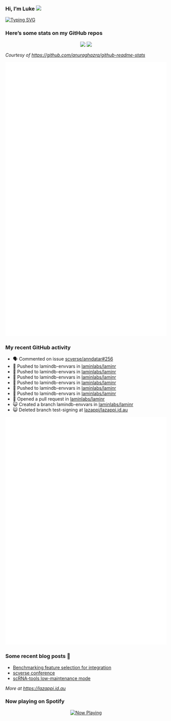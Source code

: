 
<!-- README.md is generated from README.Rmd. Please edit that file -->

### Hi, I’m Luke <img src="https://raw.githubusercontent.com/MartinHeinz/MartinHeinz/master/wave.gif" width="30px">

<!-- Customise this at https://readme-typing-svg.demolab.com -->

[![Typing
SVG](https://readme-typing-svg.demolab.com?font=Fira+Code&duration=3000&pause=200&color=9D24F7&center=true&random=true&width=435&lines=Data+scientist;Bioinformatician;Package+developer;Workflow+engineer)](https://git.io/typing-svg)

<!--
**lazappi/lazappi** is a ✨ _special_ ✨ repository because its `README.md` (this file) appears on your GitHub profile.
&#10;Here are some ideas to get you started:
&#10;- 🔭 I’m currently working on ...
- 🌱 I’m currently learning ...
- 👯 I’m looking to collaborate on ...
- 🤔 I’m looking for help with ...
- 💬 Ask me about ...
- 📫 How to reach me: ...
- 😄 Pronouns: ...
- ⚡ Fun fact: ...
-->

### Here’s some stats on my GitHub repos

<p align="center">
<img src="https://github-readme-stats.vercel.app/api?username=lazappi&count_private=true&show_icons=true&theme=buefy&hide_title=True">
<img src="https://github-readme-stats.vercel.app/api/top-langs/?username=lazappi&hide=html&theme=buefy&layout=compact">
</p>

*Courtesy of <https://github.com/anuraghazra/github-readme-stats>*

<p align="center" style="width:100%;">
<img src="https://github.com/lazappi/lazappi/raw/main/github-intro.svg">
</p>

### My recent GitHub activity

- 🗣 Commented on issue
  [scverse/anndatar#256](https://github.com/scverse/anndatar#256)
- 📨 Pushed to lamindb-envvars in
  [laminlabs/laminr](https://github.com/laminlabs/laminr)
- 📨 Pushed to lamindb-envvars in
  [laminlabs/laminr](https://github.com/laminlabs/laminr)
- 📨 Pushed to lamindb-envvars in
  [laminlabs/laminr](https://github.com/laminlabs/laminr)
- 📨 Pushed to lamindb-envvars in
  [laminlabs/laminr](https://github.com/laminlabs/laminr)
- 📨 Pushed to lamindb-envvars in
  [laminlabs/laminr](https://github.com/laminlabs/laminr)
- 📨 Pushed to lamindb-envvars in
  [laminlabs/laminr](https://github.com/laminlabs/laminr)
- 🤔 Opened a pull request in
  [laminlabs/laminr](https://github.com/laminlabs/laminr)
- 😺 Created a branch lamindb-envvars in
  [laminlabs/laminr](https://github.com/laminlabs/laminr)
- 😺 Deleted branch test-signing at
  [lazappi/lazappi.id.au](https://github.com/lazappi/lazappi.id.au)

<p align="center" style="width:100%;">
<img src="https://github.com/lazappi/lazappi/raw/main/github-status.svg">
</p>

### Some recent blog posts 📝

- [Benchmarking feature selection for
  integration](https://lazappi.id.au/posts/2025-03-15-feature-selection-benchmark/)
- [scverse
  conference](https://lazappi.id.au/posts/2024-09-15-scverse-conference/)
- [scRNA-tools low-maintenance
  mode](https://lazappi.id.au/posts/2024-03-04-scRNAtools-low-maintenance/)

*More at <https://lazappi.id.au>*

### Now playing on Spotify

<p align="center">
<a href="https://now-playing-profile.lazappi.vercel.app/now-playing?open">
<img src="https://now-playing-profile.lazappi.vercel.app/now-playing" width="256" height="64" alt="Now Playing">
</a>
</p>
